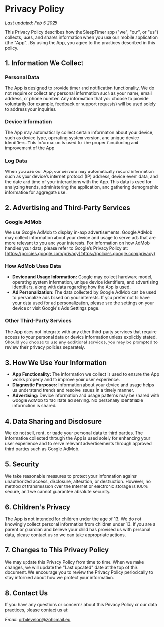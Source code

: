 # Privacy Policy

_Last updated: Feb 5 2025_

This Privacy Policy describes how the SleepTimer app ("we", "our", or "us") collects, uses, and shares information when you use our mobile application (the "App"). By using the App, you agree to the practices described in this policy.

## 1. Information We Collect

### Personal Data  
The App is designed to provide timer and notification functionality. We do not require or collect any personal information such as your name, email address, or phone number. Any information that you choose to provide voluntarily (for example, feedback or support requests) will be used solely to address your inquiries.

### Device Information  
The App may automatically collect certain information about your device, such as device type, operating system version, and unique device identifiers. This information is used for the proper functioning and improvement of the App.

### Log Data  
When you use our App, our servers may automatically record information such as your device’s internet protocol (IP) address, device event data, and the date and time of your interactions with the App. This data is used for analyzing trends, administering the application, and gathering demographic information for aggregate use.

## 2. Advertising and Third-Party Services

### Google AdMob  
We use Google AdMob to display in-app advertisements. Google AdMob may collect information about your device and usage to serve ads that are more relevant to you and your interests. For information on how AdMob handles your data, please refer to Google’s Privacy Policy at:  
[https://policies.google.com/privacy](https://policies.google.com/privacy)

### How AdMob Uses Data  
- **Device and Usage Information:** Google may collect hardware model, operating system information, unique device identifiers, and advertising identifiers, along with data regarding how the App is used.
- **Ad Personalization:** The data collected by Google AdMob can be used to personalize ads based on your interests. If you prefer not to have your data used for ad personalization, please see the settings on your device or visit Google's Ads Settings page.

### Other Third-Party Services  
The App does not integrate with any other third-party services that require access to your personal data or device information unless explicitly stated. Should you choose to use any additional services, you may be prompted to review their privacy policies separately.

## 3. How We Use Your Information

- **App Functionality:** The information we collect is used to ensure the App works properly and to improve your user experience.
- **Diagnostic Purposes:** Information about your device and usage helps us understand trends and resolve issues in a timely manner.
- **Advertising:** Device information and usage patterns may be shared with Google AdMob to facilitate ad serving. No personally identifiable information is shared.

## 4. Data Sharing and Disclosure

We do not sell, rent, or trade your personal data to third parties. The information collected through the App is used solely for enhancing your user experience and to serve relevant advertisements through approved third parties such as Google AdMob.

## 5. Security

We take reasonable measures to protect your information against unauthorized access, disclosure, alteration, or destruction. However, no method of transmission over the Internet or electronic storage is 100% secure, and we cannot guarantee absolute security.

## 6. Children's Privacy

The App is not intended for children under the age of 13. We do not knowingly collect personal information from children under 13. If you are a parent or guardian and believe your child has provided us with personal data, please contact us so we can take appropriate actions.

## 7. Changes to This Privacy Policy

We may update this Privacy Policy from time to time. When we make changes, we will update the "Last updated" date at the top of this document. We encourage you to review the Privacy Policy periodically to stay informed about how we protect your information.

## 8. Contact Us

If you have any questions or concerns about this Privacy Policy or our data practices, please contact us at:

_Email:_ orbdevelop@zohomail.eu


